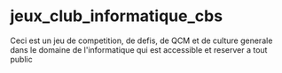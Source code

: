 # jeux_club_informatique_cbs
Ceci est un jeu de competition, de defis, de QCM et de culture generale dans le domaine de l'informatique qui est accessible et reserver a tout public 

